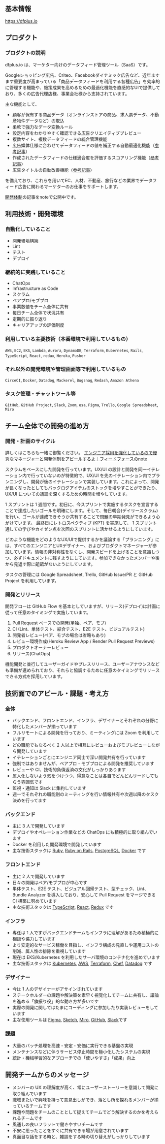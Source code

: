 ## 基本情報

https://dfplus.io

## プロダクト

### プロダクトの説明

dfplus.io は、マーケター向けのデータフィード管理ツール（SaaS）です。

Googleショッピング広告、Criteo、Facebookダイナミック広告など、近年ますます重要度が高まっている「商品データフィードを利用する各種広告」を効率的に管理する機能や、施策成果を高めるための最適化機能を直感的なUIで提供しており、多くの広告代理店様、事業会社様から支持されています。

主な機能として、

* 顧客が保有する商品データ（オンラインストアの商品、求人票データ、不動産物件データなど）の取込
* 柔軟で強力なデータ変換ルール
* 設定内容をわかりやすく確認できる広告クリエイティブプレビュー
* 複数サイト、複数データフィードの統合管理機能
* 広告媒体仕様に合わせてデータフィードの値を補正する自動最適化機能（[参考記事](https://dfplus.io/news/update-auto-optimization-20181227)）
* 作成されたデータフィードの仕様適合度を評価するスコアリング機能（[参考記事](https://dfplus.io/news/new-feature-datafeed-score)）
* 広告タイトルの自動改善機能（[参考記事](https://dfplus.io/news/new-feature-auto-improvement-for-google-shopping-20190828)）



を備えており、これらを用いてEC、人材、不動産、旅行などの業界でデータフィード広告に関わるマーケターのお仕事をサポートします。

[開発体制](https://media.feedforce.jp/n/n2e855d168e62)の記事をnoteで公開中です。


## 利用技術・開発環境

### 自動化していること

- 開発環境構築
- Lint
- テスト
- デプロイ

### 継続的に実践していること

- ChatOps
- Infrastructure as Code
- スクラム
- ペアプロ/モブプロ
- 事業数値をチーム全体に共有
- 毎日チーム全体で状況共有
- 定期的に振り返り
- キャリアアップの評価制度

### 利用している主要技術（本番環境で利用しているもの）

`AWS`, `EC2`,  `EKS`,  `Lambda`, `Aurora`, `DynamoDB`, `Terraform`, `Kubernetes`, `Rails`,  `TypeScript`, `React`, `redux`, `Heroku`, `Pusher`

### それ以外の開発環境や管理画面等で利用しているもの

`CirceCI`, `Docker`, `Datadog`, `Mackerel`, `Bugsnag`, `Redash`, `Amazon Athena`

### タスク管理・チャットツール等

`GitHub`, `GitHub Project`, `Slack`, `Zoom`, `esa`, `Figma`, `Trello`, `Google Spreadsheet`, `Miro`

## チーム全体での開発の進め方

### 開発・計画のサイクル

詳しくはこちらも一緒に御覧ください。
[エンジニア採用を強化しているので優秀なマネージャーと開発体制をアピールするよ｜フィードフォースのnote](https://media.feedforce.jp/n/n2e855d168e62)

スクラムをベースにした開発を行っています。UX/UI の設計と開発を同一イテレーション内で行っていないのが特徴的で、UX/UI を先のイテレーション内でプランニングし、開発が後のイテレーションで実装しています。これによって、開発が長くなったとしてもバックログアイテムのストックを増やすことができたり、 UX/UI についての議論を深くするための時間を増やしています。

1 スプリントは 1 週間です。初日に、今スプリントで実施するタスクを宣言することで達成したいゴールを明確にします。そして、毎日朝会(デイリースクラム)を行い、ゴールが達成できそうか共有することで問題の早期発見ができるよう心がけています。
最終日にレトロスペクティブ (KPT) を実施して、 1 スプリント通しての学びやカイゼン点を次回のスプリントに活かせるようにしています。

どのような機能をどのようなUX/UIで提供するかを議論する「プランニング」には、すべてのエンジニアとUXデザイナー、およびプロダクトマネージャーが参加しています。情報の非対称性をなくし、開発スピードを上げることを意識しつつ、必ずドキュメントに残すようにしています。参加できなかったメンバーや後から見返す際に齟齬がないようにしています。

タスクの管理には Google Spreadsheet, Trello, GitHub Issue/PR と GitHub Project を利用しています。

### 開発とリリース

開発フローは GitHub Flow を基本としていますが、リリース(デプロイ)は計画に従って任意のタイミングで実施しています。

1. Pull Request ベースでの開発(単独、ペア、モブ)
1. CI (Lint、単体テスト、結合テスト、E2E テスト、ビジュアルテスト)
1. 開発者レビュー(ペア、モブの場合は省略もあり)
1. レビュー環境作成(Heroku Review App / Render Pull Request Previews)
1. プロダクトオーナーレビュー
1. リリース(ChatOps)

機能開発と並行してユーザーガイドやプレスリリース、ユーザーアナウンスなども準備が進められており、それらと協調するために任意のタイミングでリリースできる方式を採用しています。

## 技術面でのアピール・課題・考え方

### 全体

- バックエンド、フロントエンド、インフラ、デザイナーとそれぞれの分野に特化したメンバーが揃っています
- フルリモートによる開発を行っており、ミーティングには Zoom を利用しています
- どの職能でもなるべく 2 人以上で相互にレビューおよびモブレビューしながら開発しています 
- イテレーションごとにエンジニア同士で深い開発共有を行っています
- 強制ではありませんが、ペアプロ・モブプロによる開発を推奨しています
- レビューや CI、技術的負債返済の文化がしっかりあります
- 属人化しないよう気をつけつつ、得意なことは各自でどんどんリードしてもらう雰囲気です
- 監視・通知は Slack に集約しています
- 週一でそれぞれの職能別のミーティングを行い情報共有や次週以降のタスク決めを行ってます

### バックエンド

- 主に 3 人で開発しています
- デプロイやオペレーション作業などの ChatOps にも積極的に取り組んでいます
- Docker を利用した開発環境で開発しています
- 主な技術スタックは [Ruby](https://www.ruby-lang.org/en/), [Ruby on Rails](https://rubyonrails.org/), [PostgreSQL](https://www.postgresql.org/), [Docker](https://www.docker.com/) です

### フロントエンド

- 主に 2 人で開発しています
- 日々の開発はペア/モブプロが中心です
- 単体テスト、E2E テスト、ビジュアル回帰テスト、型チェック、Lint、Bundle Analyzer を導入しており、安心して Pull Request をマージできる CI 構築に努めています
- 主な技術スタックは [TypeScript](https://www.typescriptlang.org/), [React](https://reactjs.org/), [Redux](https://redux.js.org/) です

### インフラ

- 専任は 1 人ですがバックエンドチームもインフラに理解があるため積極的に相談や協力しています
- より安定的なサービス稼働を目指し、インフラ構成の見直しや運用コストの削減、属人性の排除を重視しています
- 現在は EKS/Kubernetes を利用したサーバ環境のコンテナ化を進めています
- 主な技術スタックは [Kubernetes](https://github.com/kubernetes/kubernetes), [AWS](https://aws.amazon.com/), [Terraform](https://www.terraform.io/), [Chef](https://www.chef.io/), [Datadog](https://www.datadoghq.com/) です

### デザイナー

- 今は 1 人のデザイナーがアサインされています
- ステークホルダーの課題や解決策を素早く視覚化してチームに共有し、議論を進める「旗振り役」的な動き方が多いです
- 実際の開発に関してはたまにコーディングに参加したり実装レビューをしています
- 主な使用ツールは [Figma](https://www.figma.com/), [Sketch](https://www.sketch.com/), [Miro](http://miro.com/), [GitHub](https://github.com/), [Slack](http://slack.com/)です

### 課題

- 大量のバッチ処理を高速・安定・安価に実行できる基盤の実現
- メンテナンスなどに伴うサービス停止時間を極小化したシステムの実現
- 統計・機械学習的なアプローチでの「使いやすさ」「成果」向上

## 開発チームからのメッセージ

- メンバーの UX の理解度が高く、常にユーザーストーリーを意識して開発に取り組んでいます
- 職域またいで興味を持って意見出しができ、落とし所を探れるメンバーが揃っているチームです
- 課題や問題をチームのこととして捉えてチームでどう解決するのかを考えられるチームです
- 風通しの良いフラットで働きやすいチームです
- 不安に思ったことをすぐに共有できる場が用意されています
- 真面目な話をする時と、雑談をする時の切り替えがしっかりしています

